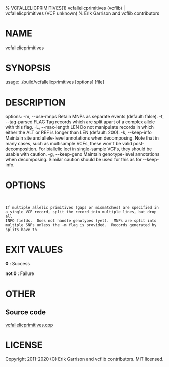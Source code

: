 % VCFALLELICPRIMITIVES(1) vcfallelicprimitives (vcflib) | vcfallelicprimitives (VCF unknown)
% Erik Garrison and vcflib contributors

# NAME

vcfallelicprimitives

# SYNOPSIS

usage: ./build/vcfallelicprimitives [options] [file]

# DESCRIPTION

options: -m, --use-mnps Retain MNPs as separate events (default: false). -t, --tag-parsed FLAG Tag records which are split apart of a complex allele with this flag. -L, --max-length LEN Do not manipulate records in which either the ALT or REF is longer than LEN (default: 200). -k, --keep-info Maintain site and allele-level annotations when decomposing. Note that in many cases, such as multisample VCFs, these won't be valid post-decomposition. For biallelic loci in single-sample VCFs, they should be usable with caution. -g, --keep-geno Maintain genotype-level annotations when decomposing. Similar caution should be used for this as for --keep-info.



# OPTIONS

```


If multiple allelic primitives (gaps or mismatches) are specified in
a single VCF record, split the record into multiple lines, but drop all
INFO fields.  Does not handle genotypes (yet).  MNPs are split into
multiple SNPs unless the -m flag is provided.  Records generated by splits have th

```





# EXIT VALUES

**0**
: Success

**not 0**
: Failure

# OTHER

## Source code

[vcfallelicprimitives.cpp](https://github.com/vcflib/vcflib/blob/master/src/vcfallelicprimitives.cpp)

# LICENSE

Copyright 2011-2020 (C) Erik Garrison and vcflib contributors. MIT licensed.

<!--
  Created with ./scripts/bin2md.rb scripts/bin2md-template.erb
-->
